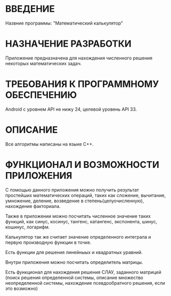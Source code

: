 # ВВЕДЕНИЕ

Назвние программы: "Математический калькулятор"

# НАЗНАЧЕНИЕ РАЗРАБОТКИ

Приложение предназначена для нахождения численного решения некоторых математических задач.

# ТРЕБОВАНИЯ К ПРОГРАММНОМУ ОБЕСПЕЧЕНИЮ

Android с уровнем API не нижу 24, целевой уровень API 33.

# ОПИСАНИЕ

Все алгоритмы написаны на языке С++. 



# ФУНКЦИОНАЛ И ВОЗМОЖНОСТИ ПРИЛОЖЕНИЯ

С помощью данного приложения можно получить результат простейших математических операций, таких как сложение, вычитание, умножение, деление, возведение в степень(целуочисленную), нахождение факториала. 

Также в приложении можно посчитать численное значение таких функций, как синус, косинус, тангенс, катангенс, экспонента, шинус, кошинус, логарифм. 

Калькулятор так же считает значение определенного интеграла и первую производную функции в точке. 

Есть функции для решения линейныых и квадратных уравний. 

Внутри приложения можно посчитать определитель матрицы.

Есть функционал для нахождения решения СЛАУ, заданного матрицей (поиск решения определенной системы, описание множество неопределенной системы, нахождение псевдообратного решения, если это возможно)

# 
